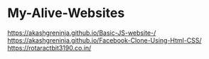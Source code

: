 # My-Alive-Websites

https://akashgreninja.github.io/Basic-JS-website-/
https://akashgreninja.github.io/Facebook-Clone-Using-Html-CSS/
https://rotaractbit3190.co.in/
